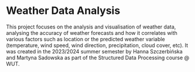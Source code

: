 # Weather Data Analysis

This project focuses on the analysis and visualisation of weather data, analysing the accuracy of weather forecasts and how it correlates with various factors such as location or the predicted weather variable (temperature, wind speed, wind direction, precipitation, cloud cover, etc). It was created in the 2023/2024 summer semester by Hanna Szczerbińska and Martyna Sadowska as part of the Structured Data Processing course @ WUT. 

